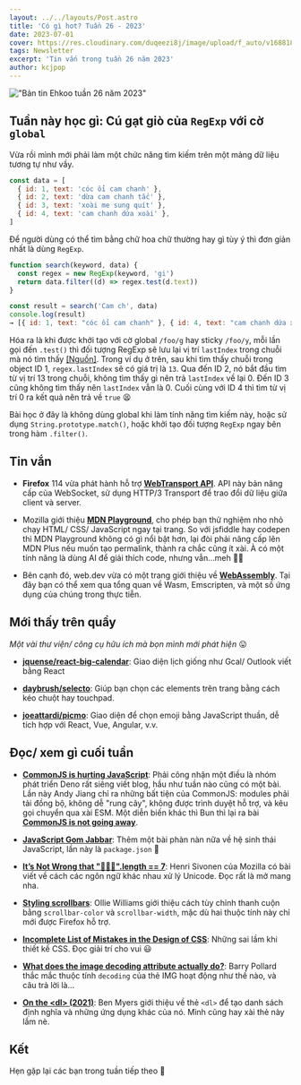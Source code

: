 ```yaml
---
layout: ../../layouts/Post.astro
title: 'Có gì hot? Tuần 26 - 2023'
date: 2023-07-01
cover: https://res.cloudinary.com/duqeezi8j/image/upload/f_auto/v1688186539/ehkoo/newsletters/w26-2023.png
tags: Newsletter
excerpt: 'Tin vắn trong tuần 26 năm 2023'
author: kcjpop
---
```


!["Bản tin Ehkoo tuần 26 năm 2023"](https://res.cloudinary.com/duqeezi8j/image/upload/f_auto/v1688186539/ehkoo/newsletters/w26-2023.png)

## Tuần này học gì: Cú gạt giò của `RegExp` với cờ `global`

Vừa rồi mình mới phải làm một chức năng tìm kiếm trên một mảng dữ liệu tương tự như vầy.

```js
const data = [
  { id: 1, text: 'cóc ổi cam chanh' },
  { id: 2, text: 'dừa cam chanh tắc' },
  { id: 3, text: 'xoài me sung quít' },
  { id: 4, text: 'cam chanh dứa xoài' },
]
```

Để người dùng có thể tìm bằng chữ hoa chữ thường hay gì tùy ý thì đơn giản nhất là dùng `RegExp`.

```js
function search(keyword, data) {
  const regex = new RegExp(keyword, 'gi')
  return data.filter((d) => regex.test(d.text))
}

const result = search('Cam ch', data)
console.log(result)
→ [{ id: 1, text: "cóc ổi cam chanh" }, { id: 4, text: "cam chanh dứa xoài" }] // Ủa 😳
```

Hóa ra là khi được khởi tạo với cờ global `/foo/g` hay sticky `/foo/y`, mỗi lần gọi đến `.test()` thì đối tượng RegExp sẽ lưu lại vị trí `lastIndex` trong chuỗi mà nó tìm thấy [[Nguồn]](https://developer.mozilla.org/en-US/docs/Web/JavaScript/Reference/Global_Objects/RegExp/test#using_test_on_a_regex_with_the_global_flag). Trong ví dụ ở trên, sau khi tìm thấy chuỗi trong object ID 1, `regex.lastIndex` sẽ có giá trị là `13`. Qua đến ID 2, nó bắt đầu tìm từ vị trí 13 trong chuỗi, không tìm thấy gì nên trả `lastIndex` về lại 0. Đến ID 3 cũng không tìm thấy nên `lastIndex` vẫn là 0. Cuối cùng với ID 4 thì tìm từ vị trí 0 ra kết quả nên trả về `true` 😫

Bài học ở đây là không dùng global khi làm tính năng tìm kiếm này, hoặc sử dụng `String.prototype.match()`, hoặc khởi tạo đối tượng `RegExp` ngay bên trong hàm `.filter()`.

## Tin vắn

- **Firefox** 114 vừa phát hành hỗ trợ [**WebTransport API**](https://developer.mozilla.org/en-US/docs/Web/API/WebTransport_API). API này bản nâng cấp của WebSocket, sử dụng HTTP/3 Transport để trao đổi dữ liệu giữa client và server.

- Mozilla giới thiệu [**MDN Playground**](https://developer.mozilla.org/en-US/blog/introducing-the-mdn-playground/), cho phép bạn thử nghiệm nho nhỏ chạy HTML/ CSS/ JavaScript ngay tại trang. So với jsfiddle hay codepen thì MDN Playground không có gì nổi bật hơn, lại đòi phải nâng cấp lên MDN Plus nếu muốn tạo permalink, thành ra chắc cũng ít xài. À có một tính năng là dùng AI để giải thích code, nhưng vẫn…meh 🤷‍♂️

- Bên cạnh đó, web.dev vừa có một trang giới thiệu về [**WebAssembly**](https://web.dev/webassembly/). Tại đây bạn có thể xem qua tổng quan về Wasm, Emscripten, và một số ứng dụng của chúng trong thực tiễn.

## Mới thấy trên quầy

_Một vài thư viện/ công cụ hữu ích mà bọn mình mới phát hiện_ 😛

- [**jquense/react-big-calendar**](https://github.com/jquense/react-big-calendar): Giao diện lịch giống như Gcal/ Outlook viết bằng React

- [**daybrush/selecto**](https://github.com/daybrush/selecto): Giúp bạn chọn các elements trên trang bằng cách kéo chuột hay touchpad.

- [**joeattardi/picmo**](https://github.com/joeattardi/picmo): Giao diện để chọn emoji bằng JavaScript thuần, dễ tích hợp với React, Vue, Angular, v.v.

## Đọc/ xem gì cuối tuần

- [**CommonJS is hurting JavaScript**](https://deno.com/blog/commonjs-is-hurting-javascript): Phải công nhận một điều là nhóm phát triển Deno rất siêng viết blog, hầu như tuần nào cũng có một bài. Lần này Andy Jiang chỉ ra những bất tiện của CommonJS: modules phải tải đồng bộ, không dễ "rung cây", không được trình duyệt hỗ trợ, và kêu gọi chuyển qua xài ESM. Một diễn biến khác thì Bun thì lại ra bài [**CommonJS is not going away**](https://bun.sh/blog/commonjs-is-not-going-away).

- [**JavaScript Gom Jabbar**](https://frantic.im/javascript-gom-jabbar/): Thêm một bài phàn nàn nữa về hệ sinh thái JavaScript, lần này là `package.json` 🤭

- [**It’s Not Wrong that "🤦🏼‍♂️".length == 7**](https://hsivonen.fi/string-length/): Henri Sivonen của Mozilla có bài viết về cách các ngôn ngữ khác nhau xử lý Unicode. Đọc rất là mở mang nha.

- [**Styling scrollbars**](https://fullystacked.net/posts/styling-scrollbars/): Ollie Williams giới thiệu cách tùy chỉnh thanh cuộn bằng `scrollbar-color` và `scrollbar-width`, mặc dù hai thuộc tính này chỉ mới được Firefox hỗ trợ.

- [**Incomplete List of Mistakes in the Design of CSS**](https://wiki.csswg.org/ideas/mistakes): Những sai lầm khi thiết kế CSS. Đọc giải trí cho vui 😃

- [**What does the image decoding attribute actually do?**](https://www.tunetheweb.com/blog/what-does-the-image-decoding-attribute-actually-do/): Barry Pollard thắc mắc thuộc tính `decoding` của thẻ IMG hoạt động như thế nào, và câu trả lời là…

- [**On the \<dl\> (2021)**](https://benmyers.dev/blog/on-the-dl/): Ben Myers giới thiệu về thẻ `<dl>` để tạo danh sách định nghĩa và những ứng dụng khác của nó. Mình cũng hay xài thẻ này lắm nè.

## Kết

Hẹn gặp lại các bạn trong tuần tiếp theo 👋
